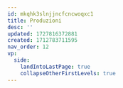 ```yaml
---
id: mkqhk3slnjjncfcncwoqxc1
title: Produzioni
desc: ''
updated: 1727816372881
created: 1712783711595
nav_order: 12
vp:
  side:
    landIntoLastPage: true
    collapseOtherFirstLevels: true
---
```


